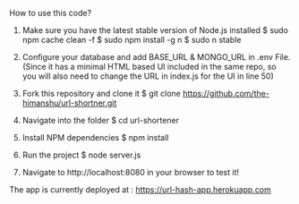 How to use this code?
1) Make sure you have the latest stable version of Node.js installed
$ sudo npm cache clean -f
$ sudo npm install -g n
$ sudo n stable

2) Configure your database and add BASE_URL & MONGO_URL in .env File.
(Since it has a minimal HTML based UI included in the same repo, so you will also need to change the URL in index.js for the UI in line 50)

3) Fork this repository and clone it
$ git clone https://github.com/the-himanshu/url-shortner.git

4) Navigate into the folder
$ cd url-shortener

5) Install NPM dependencies
$ npm install

6) Run the project
$ node server.js

7) Navigate to http://localhost:8080 in your browser to test it!

The app is currently deployed at : https://url-hash-app.herokuapp.com